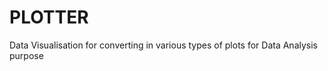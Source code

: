 # PLOTTER
Data  Visualisation for converting in  various types of plots  for Data Analysis purpose 
